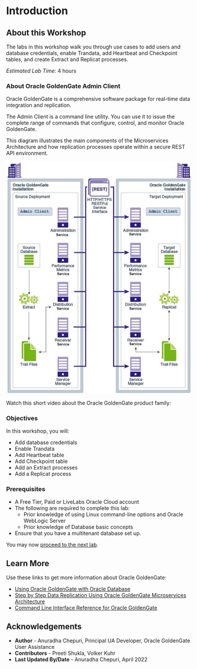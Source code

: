 # Introduction

## About this Workshop                             
The labs in this workshop walk you through use cases to add users and database credentials, enable Trandata, add Heartbeat and Checkpoint tables, and create Extract and Replicat processes.

*Estimated Lab Time*: 4 hours

### About Oracle GoldenGate Admin Client
Oracle GoldenGate is a comprehensive software package for real-time data integration and replication.

The Admin Client is a command line utility. You can use it to issue the complete range of commands that configure, control, and monitor Oracle GoldenGate.

This diagram illustrates the main components of the Microservices Architecture and how replication processes operate within a secure REST API environment.

  ![](./images/1ReplicationProcess-MA.png " ")

Watch this short video about the Oracle GoldenGate product family:
    [](youtube:kdMUxSf9j0k)

### Objectives

In this workshop, you will:
  * Add database credentials
  * Enable Trandata
  * Add Heartbeat table
  * Add Checkpoint table
  * Add an Extract processes
  * Add a Replicat process

### Prerequisites
* A Free Tier, Paid or LiveLabs Oracle Cloud account
* The following are required to complete this lab:
    * Prior knowledge of using Linux command-line options and Oracle WebLogic Server
    * Prior knowledge of Database basic concepts
* Ensure that you have a multitenant database set up.

You may now [proceed to the next lab](#next).

## Learn More

Use these links to get more information about Oracle GoldenGate:

* [Using Oracle GoldenGate with Oracle Database](https://docs.oracle.com/en/middleware/goldengate/core/21.3/oracle-db/configuring-oracle-goldengate-multitenant-container-database-1.html#GUID[…]DE05)
* [Step by Step Data Replication Using Oracle GoldenGate Microservices Architecture](https://docs.oracle.com/en/middleware/goldengate/core/21.3/ggmas/quickstarts.html)
* [Command Line Interface Reference for Oracle GoldenGate](https://docs.oracle.com/en/middleware/goldengate/core/21.3/gclir/add-credentials.html#GUID-6D80E0AC-9497-46C6-92D9-2F817D04BD99)

## Acknowledgements
* **Author** - Anuradha Chepuri, Principal UA Developer, Oracle GoldenGate User Assistance
* **Contributors** -  Preeti Shukla, Volker Kuhr
* **Last Updated By/Date** - Anuradha Chepuri, April 2022
